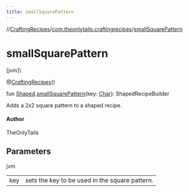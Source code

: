 ```yaml
---
title: smallSquarePattern
---
```

//[CraftingRecipes](../../index.html)/[com.theonlytails.craftingrecipes](index.html)/[smallSquarePattern](small-square-pattern.html)



# smallSquarePattern



[jvm]\




@[CraftingRecipes](-crafting-recipes/index.html)()



fun [Shaped](index.html#418349351%2FClasslikes%2F863300109).[smallSquarePattern](small-square-pattern.html)(key: [Char](https://kotlinlang.org/api/latest/jvm/stdlib/kotlin/-char/index.html)): ShapedRecipeBuilder



Adds a 2x2 square pattern to a shaped recipe.



#### Author



TheOnlyTails



## Parameters


jvm

| | |
|---|---|
| key | sets the key to be used in the square pattern. |





